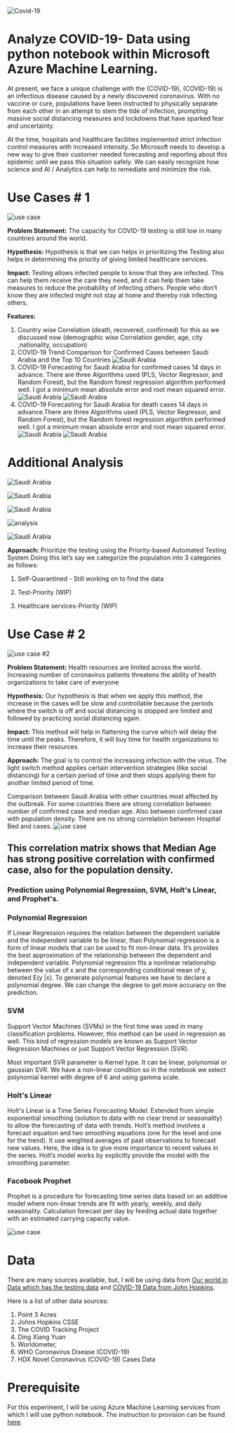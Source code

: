 ![Covid-19](Images/covid-19.png)


# Analyze COVID-19- Data using python notebook within Microsoft Azure Machine Learning.
At present, we face a unique challenge with the (COVID-19), (COVID-19) is an infectious disease caused by a newly discovered coronavirus. With no vaccine or cure, populations have been instructed to physically separate from each other in an attempt to stem the tide of infection, prompting massive social distancing measures and lockdowns that have sparked fear and uncertainty.

At the time, hospitals and healthcare facilities implemented strict infection control measures with increased intensity. So Microsoft needs to develop a new way to give their customer needed forecasting and reporting about this epidemic until we pass this situation safely. We can easily recognize how science and AI / Analytics can help to remediate and minimize the risk.

# Use Cases # 1

![use case](Images/testing.jpg)

**Problem Statement:**
The capacity for COVID-19 testing is still low in many countries around the world. 

**Hypothesis:**
Hypothesis is that we can helps in prioritizing the Testing also helps in determining the priority of giving limited healthcare services.

**Impact:**
Testing allows infected people to know that they are infected. This can help them receive the care they need, and it can help them take measures to reduce the probability of infecting others. People who don’t know they are infected might not stay at home and thereby risk infecting others.

**Features:**
1) Country wise Correlation (death, recovered, confirmed) for this as we discussed now (demographic wise Correlation gender, age, city ,nationality, occupation)
2) COVID-19 Trend Comparison for Confirmed Cases between Saudi Arabia and the Top 10 Countries
![Saudi Arabia](Images/Trend.png)
3) COVID-19 Forecasting for Saudi Arabia for confirmed cases 14 days in advance. There are three Algorithms used (PLS, Vector Regressor, and Random Forest), but the Random forest regression algorithm performed well. I got a minimum mean absolute error and root mean squared error.
![Saudi Arabia](Images/random.png)
![Saudi Arabia](Images/cases.png)
4) COVID-19 Forecasting for Saudi Arabia for death cases 14 days in advance.There are three Algorithms used (PLS, Vector Regressor, and Random Forest), but the Random forest regression algorithm performed well. I got a minimum mean absolute error and root mean squared error.
![Saudi Arabia](Images/deathrandom.png)
![Saudi Arabia](Images/death.png)

# Additional Analysis 

![Saudi Arabia](Images/Continent.png)

![Saudi Arabia](Images/KSA.png)

![Saudi Arabia](Images/Mortality.png)

![analysis](Images/ROW.png)

![Saudi Arabia](Images/deaths.png)

**Approach:**
Prioritize the testing using the Priority-based Automated Testing System
Doing this let’s say we categorize the population into 3 categories as follows:
1) Self-Quarantined - Still working on to find the data

2) Test-Priority (WIP)


3) Healthcare services-Priority (WIP)

# Use Case # 2 
![use case #2](Images/social.jpg)

**Problem Statement:**
Health resources are limited across the world. Increasing number of coronavirus patients threatens the ability of health organizations to take care of everyone

**Hypothesis:**
Our hypothesis is that when we apply this method, the increase in the cases will be slow and controllable because the periods where the switch is off and social distancing is stopped are limited and followed by practicing social distancing again.

**Impact:**
This method will help in flattening the curve which will delay the time until the peaks. Therefore, it will buy time for health organizations to increase their resources

**Approach:**
The goal is to control the increasing infection with the virus. The light switch method applies certain intervention strategies (like social distancing) for a certain period of time and then stops applying them for another limited period of time. 

Comparison between Saudi Arabia with other countries most affected by the outbreak. For some countries there are  strong correlation between number of confirmed case and median age. Also between confirmed case with population density. There are no strong correlation between Hospital Bed and cases.
![use case](Images/saudicomparison.jpg)

## This correlation matrix shows that Median Age has strong positive correlation with confirmed case, also for the population density.


### Prediction using Polynomial Regression, SVM, Holt's Linear, and Prophet's.

### Polynomial Regression
If Linear Regression requires the relation between the dependent variable and the independent variable to be linear, than Polynomial regression is a form of linear models that can be used to fit non-linear data. It’s provides the best approximation of the relationship between the dependent and independent variable. Polynomial regression fits a nonlinear relationship between the value of x and the corresponding conditional mean of y, denoted E(y |x). To generate polynomial features we have to declare a polynomial degree. We can change the degree to get more accuracy on the prediction.


### SVM
Support Vector Machines (SVMs) in the first time was used in many classification problems. However, this method can be used in regression as well. This kind of regression models
are known as Support Vector Regression Machines or just Support Vector Regression (SVR).

Most important SVR parameter is Kernel type. It can be linear, polynomial or gaussian SVR. We have a non-linear condition so in the notebook we select polynomial kernel with degree of 6 and using gamma scale.

### Holt's Linear
Holt's Linear  is a Time Series Forecasting Model. Extended from simple exponential smoothing (solution to data with no clear trend or seasonality) to allow the forecasting of data with trends. Holt’s method involves a forecast equation and two smoothing equations (one for the level and one for the trend). It use weighted averages of past observations to forecast new values. Here, the idea is to give more importance to recent values in the series. Holt’s model works by explicitly provide the model with the smoothing parameter.


### Facebook Prophet
Prophet is a procedure for forecasting time series data based on an additive model where non-linear trends are fit with yearly, weekly, and daily seasonality. Calculation forecast per day by feeding actual data together with an estimated carrying capacity value.

![use case](Images/outbreaksaudi.jpg)

# Data
There are many sources available, but, I will be using data from [Our world in Data which has the testing data](https://ourworldindata.org/coronavirus-testing) and [COVID-19 Data from John Hopkins](https://github.com/CSSEGISandData/COVID-19).

Here is a list of other data sources:
1) Point 3 Acres
2) Johns Hopkins CSSE
3) The COVID Tracking Project
4) Ding Xiang Yuan
5) Worldometer, 
6) WHO Coronavirus Disease (COVID-19)
7) HDX Novel Coronavirus (COVID-19) Cases Data

# Prerequisite
For this experiment, I will be using Azure Machine Learning services from which I will use python notebook. The instruction to provision can be found [here](https://azure.microsoft.com/en-us/resources/videos/provisioning-ml-workspaces-from-portal/).



